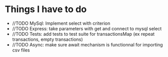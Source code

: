 
# Things I have to do

- //TODO MySql: Implement select with criterion
- //TODO Express: take parameters with get and connect to mysql select
- //TODO Tests: add tests to test suite for transactionsMap (ex repeat transactions, empty transactions)
- //TODO Async: make sure await mechanism is functionnal for importing csv files

